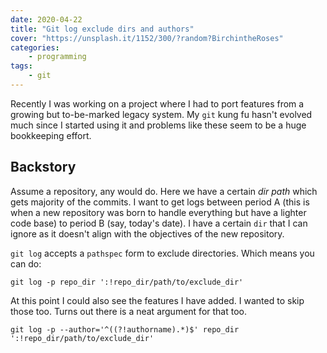 ```yaml
---
date: 2020-04-22
title: "Git log exclude dirs and authors"
cover: "https://unsplash.it/1152/300/?random?BirchintheRoses"
categories:
    - programming
tags:
    - git
---
```

Recently I was working on a project where I had to port features from a growing but to-be-marked legacy system. My `git` kung fu hasn't evolved much since I started using it and problems like these seem to be a huge bookkeeping effort.

## Backstory
Assume a repository, any would do. Here we have a certain _dir path_ which gets majority of the commits. I want to get logs between period A (this is when a new repository was born to handle everything but have a lighter code base) to period B (say, today's date). I have a certain `dir` that I can ignore as it doesn't align with the objectives of the new repository.

`git log` accepts a `pathspec` form to exclude directories. Which means you can do:

```shell
git log -p repo_dir ':!repo_dir/path/to/exclude_dir'
```

At this point I could also see the features I have added. I wanted to skip those too. Turns out there is a neat argument for that too.

```shell
git log -p --author='^((?!authorname).*)$' repo_dir ':!repo_dir/path/to/exclude_dir'
```


